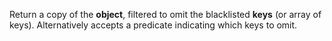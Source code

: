 Return a copy of the **object**, filtered to omit the blacklisted **keys** (or array of keys). Alternatively accepts a predicate indicating which keys to omit.
